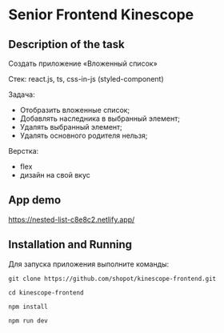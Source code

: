 
# Senior Frontend Kinescope

## Description of the task

Создать приложение «Вложенный список»

Стек: react.js, ts, css-in-js (styled-component)

Задача:
- Отобразить вложенные список;
- Добавлять наследника в выбранный элемент;
- Удалять выбранный элемент;
- Удалять основного родителя нельзя;

Верстка:
- flex
- дизайн на свой вкус

## App demo

https://nested-list-c8e8c2.netlify.app/

## Installation and Running

Для запуска приложения выполните команды:

```shell
git clone https://github.com/shopot/kinescope-frontend.git

cd kinescope-frontend

npm install

npm run dev
```
